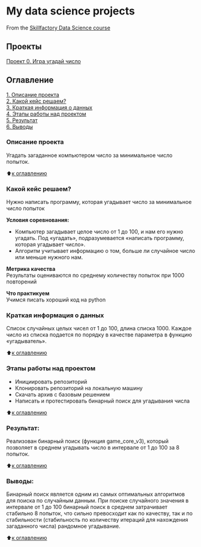 # My data science projects
From the [Skillfactory Data Science course](http://skillfactory.ru/data-scientist)

## Проекты

[Проект 0. Игра угадай число](https://github.com/VicS-Hub2023/DS_Solution/blob/main/game_v3.py)

## Оглавление  
[1. Описание проекта](https://github.com/VicS-Hub2023/DS_Solution/blob/main/README.md#Описание-проекта)  
[2. Какой кейс решаем?](https://github.com/VicS-Hub2023/DS_Solution/blob/main/README.md#Какой-кейс-решаем)  
[3. Краткая информация о данных](https://github.com/VicS-Hub2023/DS_Solution/blob/main/README.md#Краткая-информация-о-данных)  
[4. Этапы работы над проектом](https://github.com/VicS-Hub2023/DS_Solution/blob/main/README.md#Этапы-работы-над-проектом)  
[5. Результат](https://github.com/VicS-Hub2023/DS_Solution/blob/main/README.md#Результат)    
[6. Выводы](https://github.com/VicS-Hub2023/DS_Solution/blob/main/README.md#Выводы) 

### Описание проекта    
Угадать загаданное компьютером число за минимальное число попыток.

:arrow_up:[к оглавлению](https://github.com/VicS-Hub2023/DS_Solution/blob/main/README.md#Оглавление)


### Какой кейс решаем?    
Нужно написать программу, которая угадывает число за минимальное число попыток

**Условия соревнования:**  
- Компьютер загадывает целое число от 1 до 100, и нам его нужно угадать. Под «угадать», подразумевается «написать программу, которая угадывает число».
- Алгоритм учитывает информацию о том, больше ли случайное число или меньше нужного нам.

**Метрика качества**     
Результаты оцениваются по среднему количеству попыток при 1000 повторений

**Что практикуем**     
Учимся писать хороший код на python


### Краткая информация о данных
Список случайных целых чисел от 1 до 100, длина списка 1000. Каждое число из списка подается по порядку в качестве параметра в функцию «угадыватель».
  
:arrow_up:[к оглавлению](https://github.com/VicS-Hub2023/DS_Solution/blob/main/README.md#Оглавление)


### Этапы работы над проектом  
- Инициировать репозиторий
- Клонировать репозиторий на локальную машину
- Скачать архив с базовым решением
- Написать и протестировать бинарный поиск для угадывания числа

:arrow_up:[к оглавлению](https://github.com/VicS-Hub2023/DS_Solution/blob/main/README.md#Оглавление)


### Результат:  
Реализован бинарный поиск (функция  game_core_v3), который позволяет в среднем угадывать число в интервале от 1 до 100 за 8 попыток.

:arrow_up:[к оглавлению](https://github.com/VicS-Hub2023/DS_Solution/blob/main/README.md#Оглавление)


### Выводы:  
Бинарный поиск является одним из самых оптимальных алгоритмов для поиска по случайным данным. При поиске случайного значения в интервале от 1 до 100 бинарный поиск в среднем затрачивает стабильно 8 попыток, что сильно превосходит как по качеству, так и по стабильности (стабильность по количеству итераций для нахождения загаданного числа) рандомное угадывание.

:arrow_up:[к оглавлению](https://github.com/VicS-Hub2023/DS_Solution/blob/main/README.md#Оглавление)






